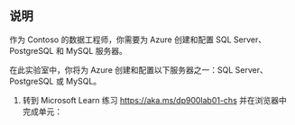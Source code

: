 ﻿---
lab:
    title: '实验室 01：预配 Azure 关系数据库服务'
    module: '模块 02：探索 Azure 中的关系数据'
---

## 说明
作为 Contoso 的数据工程师，你需要为 Azure 创建和配置 SQL Server、PostgreSQL 和 MySQL 服务器。

在此实验室中，你将为 Azure 创建和配置以下服务器之一：SQL Server、PostgreSQL 或 MySQL。

1.	转到 Microsoft Learn 练习 https://aka.ms/dp900lab01-chs 并在浏览器中完成单元： 

